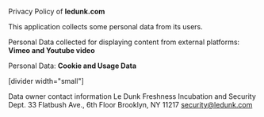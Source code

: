 Privacy Policy of <strong>ledunk.com</strong>

This application collects some personal data from its users.

Personal Data collected for displaying content from external platforms: 
<strong>Vimeo and Youtube video</strong>

Personal Data: 
<strong>Cookie and Usage Data</strong>

[divider width="small"]

Data owner contact information
Le Dunk
Freshness Incubation and Security Dept.
33 Flatbush Ave., 6th Floor 
Brooklyn, NY 11217
<a href="mailto:security@ledunk.com">security@ledunk.com</a>